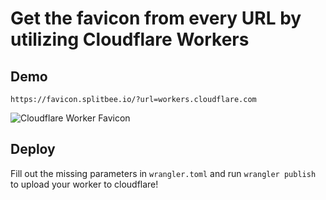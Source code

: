# Get the favicon from every URL by utilizing Cloudflare Workers

## Demo

`https://favicon.splitbee.io/?url=workers.cloudflare.com`

![Cloudflare Worker Favicon](https://favicon.splitbee.io/?url=workers.cloudflare.com)

## Deploy

Fill out the missing parameters in `wrangler.toml` and run `wrangler publish` to upload your worker to cloudflare!
